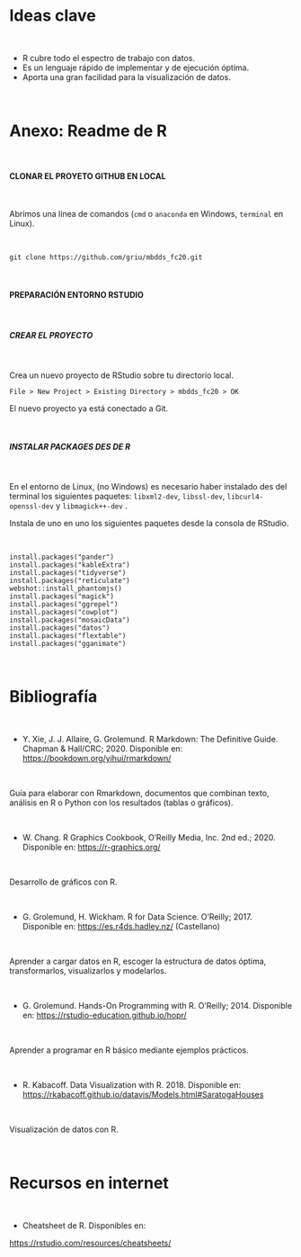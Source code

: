 
# Ideas clave

<br>

- R cubre todo el espectro de trabajo con datos.
- Es un lenguaje rápido de implementar y de ejecución óptima.
- Aporta una gran facilidad para la visualización de datos.

<br>

# Anexo: Readme de R

<br>

#### CLONAR EL PROYETO GITHUB EN LOCAL

<br>

Abrimos una línea de comandos (`cmd` o `anaconda` en Windows, `terminal` en Linux).

<br>

```
git clone https://github.com/griu/mbdds_fc20.git
```

<br>

#### PREPARACIÓN ENTORNO RSTUDIO

<br>

##### CREAR EL PROYECTO

<br>

Crea un nuevo proyecto de RStudio sobre tu directorio local. 

`File > New Project > Existing Directory > mbdds_fc20 > OK`

El nuevo proyecto ya está conectado a Git.

<br>

##### INSTALAR PACKAGES DES DE R

<br>

En el entorno de Linux, (no Windows) es necesario haber instalado des del terminal los siguientes paquetes: `libxml2-dev`, `libssl-dev`, `libcurl4-openssl-dev` y `libmagick++-dev` .

Instala de uno en uno los siguientes paquetes desde la consola de RStudio.

<br>

```
install.packages("pander")
install.packages("kableExtra")
install.packages("tidyverse")
install.packages("reticulate")
webshot::install_phantomjs()
install.packages("magick")
install.packages("ggrepel")
install.packages("cowplot")
install.packages("mosaicData")
install.packages("datos")
install.packages("flextable")
install.packages("gganimate")
```

<br>

# Bibliografía

<br>

- Y. Xie, J. J. Allaire, G. Grolemund. R Markdown: The Definitive Guide. Chapman & Hall/CRC; 2020. Disponible en: https://bookdown.org/yihui/rmarkdown/

<br>

Guía para elaborar con Rmarkdown, documentos que combinan texto, análisis en R o Python con los resultados (tablas o gráficos).

<br>

- W. Chang. R Graphics Cookbook,  O’Reilly Media, Inc. 2nd ed.; 2020. Disponible en: https://r-graphics.org/

<br>

Desarrollo de gráficos con R.

<br>

- G. Grolemund, H. Wickham. R for Data Science.  O’Reilly; 2017. Disponible en: https://es.r4ds.hadley.nz/ (Castellano)

<br>

Aprender a cargar datos en R, escoger la estructura de datos óptima, transformarlos, visualizarlos y modelarlos.

<br>

- G. Grolemund. Hands-On Programming with R. O’Reilly; 2014. Disponible en:
https://rstudio-education.github.io/hopr/

<br>

Aprender a programar en R básico mediante ejemplos prácticos.

<br>

- R. Kabacoff. Data Visualization with R. 2018. Disponible en: https://rkabacoff.github.io/datavis/Models.html#SaratogaHouses

<br>

Visualización de datos con R.

<br>

# Recursos en internet

<br>

- Cheatsheet de R. Disponibles en:

https://rstudio.com/resources/cheatsheets/
